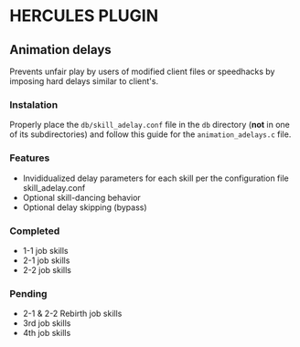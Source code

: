 # HERCULES PLUGIN

## Animation delays
Prevents unfair play by users of modified client files or speedhacks by imposing hard delays similar to client's.

### Instalation
Properly place the `db/skill_adelay.conf` file in the `db` directory (**not** in one of its subdirectories) and follow this guide for the `animation_adelays.c` file.

### Features
- Invididualized delay parameters for each skill per the configuration file skill_adelay.conf
- Optional skill-dancing behavior
- Optional delay skipping (bypass)

### Completed
- 1-1 job skills
- 2-1 job skills
- 2-2 job skills

### Pending
- 2-1 & 2-2 Rebirth job skills
- 3rd job skills
- 4th job skills
